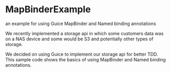 # MapBinderExample
an example for using Guice MapBinder and Named binding annotations

We recently implemented a storage api in which some customers data was on a NAS device and some would be S3 and potentially other types of storage.

We decided on using Guice to implement our storage api for better TDD. This sample code shows the basics of using MapBinder and Named binding annotations.
